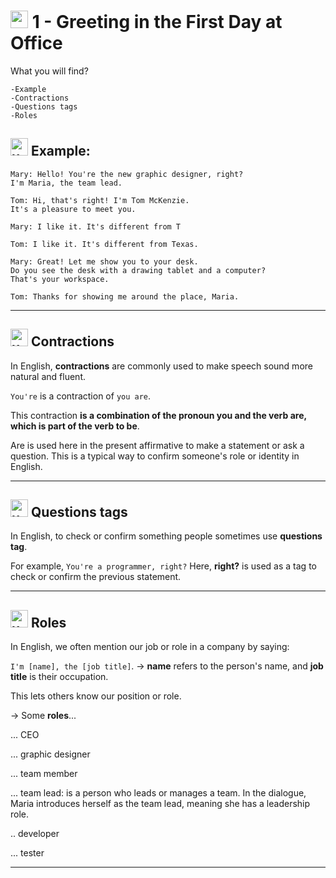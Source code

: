 #  <img width="28" height="28" src="https://img.icons8.com/emoji/28/united-kingdom-emoji.png" alt="united-kingdom-emoji"/> 1 - Greeting in the First Day at Office

What you will find?


```
-Example
-Contractions
-Questions tags
-Roles
```

##  <img width="28" height="28" src="https://img.icons8.com/emoji/28/united-kingdom-emoji.png" alt="united-kingdom-emoji"/> Example:

```
Mary: Hello! You're the new graphic designer, right? 
I'm Maria, the team lead.

Tom: Hi, that's right! I'm Tom McKenzie. 
It's a pleasure to meet you.

Mary: I like it. It's different from T

Tom: I like it. It's different from Texas.

Mary: Great! Let me show you to your desk. 
Do you see the desk with a drawing tablet and a computer? 
That's your workspace.

Tom: Thanks for showing me around the place, Maria.
```

---

##  <img width="28" height="28" src="https://img.icons8.com/emoji/28/united-kingdom-emoji.png" alt="united-kingdom-emoji"/> Contractions

In English, **contractions** are commonly used to make speech sound more natural and fluent. 

`You're` is a contraction of `you are`.

This contraction **is a combination of the pronoun you and the verb are, which is part of the verb to be**. 

Are is used here in the present affirmative to make a statement or ask a question. This is a typical way to confirm someone's role or identity in English.

---

##  <img width="28" height="28" src="https://img.icons8.com/emoji/28/united-kingdom-emoji.png" alt="united-kingdom-emoji"/> Questions tags

In English, to check or confirm something people sometimes use **questions tag**. 

For example, `You're a programmer, right?` Here, **right?** is used as a tag to check or confirm the previous statement.

---

##  <img width="28" height="28" src="https://img.icons8.com/emoji/28/united-kingdom-emoji.png" alt="united-kingdom-emoji"/> Roles

In English, we often mention our job or role in a company by saying:

`I'm [name], the [job title]`. -> **name** refers to the person's name, and **job title** is their occupation. 
 
This lets others know our position or role.

-> Some **roles**...

... CEO

... graphic designer

... team member

... team lead: is a person who leads or manages a team. In the dialogue, Maria introduces herself as the team lead, meaning she has a leadership role.

.. developer

... tester

---